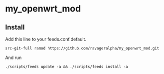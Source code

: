 my_openwrt_mod
==============

Install
-------

Add this line to your feeds.conf.default.

    src-git-full ramod https://github.com/ravageralpha/my_openwrt_mod.git

And run

    ./scripts/feeds update -a && ./scripts/feeds install -a
